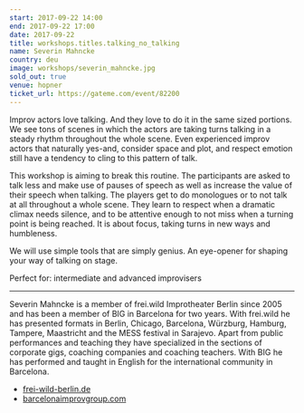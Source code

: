 ```yaml
---
start: 2017-09-22 14:00
end: 2017-09-22 17:00
date: 2017-09-22
title: workshops.titles.talking_no_talking
name: Severin Mahncke
country: deu
image: workshops/severin_mahncke.jpg
sold_out: true
venue: hopner
ticket_url: https://gateme.com/event/82200
---
```


Improv actors love talking. And they love to do it in the same sized portions.
We see tons of scenes in which the actors are taking turns talking in a steady
rhythm throughout the whole scene. Even experienced improv actors that naturally
yes-and, consider space and plot, and respect emotion still have a tendency to
cling to this pattern of talk.

This workshop is aiming to break this routine. The participants are asked to
talk less and make use of pauses of speech as well as increase the value of
their speech when talking. The players get to do monologues or to not talk at
all throughout a whole scene. They learn to respect when a dramatic climax
needs silence, and to be attentive enough to not miss when a turning point is
being reached. It is about focus, taking turns in new ways and humbleness.

We will use simple tools that are simply genius. An eye-opener for shaping
your way of talking on stage.

Perfect for: intermediate and advanced improvisers

---

Severin Mahncke is a member of frei.wild Improtheater Berlin since 2005 and
has been a member of BIG in Barcelona for two years. With frei.wild he has
presented formats in Berlin, Chicago, Barcelona, Würzburg, Hamburg, Tampere,
Maastricht and the MESS festival in Sarajevo. Apart from public performances
and teaching they have specialized in the sections of corporate gigs, coaching
companies and coaching teachers. With BIG he has performed and taught in English
for the international community in Barcelona. 

- [frei-wild-berlin.de](http://www.frei-wild-berlin.de)
- [barcelonaimprovgroup.com](http://www.barcelonaimprovgroup.com)
